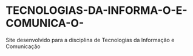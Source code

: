 # TECNOLOGIAS-DA-INFORMA-O-E-COMUNICA-O-
Site desenvolvido para a disciplina de Tecnologias da Informação e Comunicação
